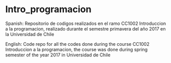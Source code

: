 # Intro_programacion
Spanish:
Repositorio de codigos realizados en el ramo CC1002 Introduccion a la programacion, realizado durante el semestre primavera del año 2017
en la Universidad de Chile



English:
Code repo for all the codes done during the course CC1002 Introduccion a la programacion, the course was done during spring semester of 
the year 2017 in Universidad de Chile

